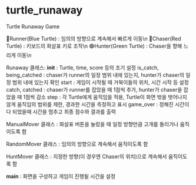 # turtle_runaway
Turtle Runaway Game

🔵Runner(Blue Turtle) : 임의의 방향으로 계속해서 빠르게 이동\n
🔴Chaser(Red Turtle) : 키보드의 화살표 키로 조작\n
🟢Hunter(Green Turtle) : Chaser을 향해 느리게 이동\n

Runaway 클래스:
  __init__ : Turtle, time, score 등의 초기 설정
  is_catch, being_catched : chaser가 runner의 일정 범위 내에 있는지, hunter가 chaser의 일정 범위 내에 있는지 확인
  start : 게임이 시작될 때 거북이들의 위치, 시간 시작 등 설정
  catch, catched : chaser가 runner를 잡았을 때 1점씩 추가, hunter가 chaser을 잡았을 때 1점씩 감소
  step : 각 Turtle에게 움직임을 적용, Turtle이 화면 밖을 벗어나지 않게 움직임의 범위를 제한, 경과한 시간을 측정하고 표시
  game_over : 정해진 시간이 다 되었을때 시간을 멈추고 최종 점수와 결과를 출력

ManualMover 클래스 : 화살표 버튼을 눌렀을 때 일정 방향만큼 고개를 돌리거나 움직이도록 함

RandomMover 클래스 : 임의의 방향으로 계속해서 움직이도록 함

HuntMover 클래스 : 지정한 방향(이 경우엔 Chaser의 위치)으로 계속해서 움직이도록 함

__main__ : 화면을 구성하고 게임이 진행될 시간을 설정
